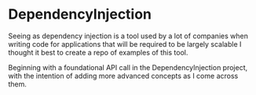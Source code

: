 # DependencyInjection

Seeing as dependency injection is a tool used by a lot of companies when writing code for applications that will be required to be largely scalable I thought it best to create a repo of examples of this tool. 

Beginning with a foundational API call in the DependencyInjection project, with the intention of adding more advanced concepts as I come across them.
